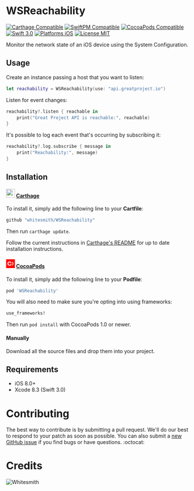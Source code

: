 # WSReachability

[![Carthage Compatible](https://img.shields.io/badge/Carthage-compatible-4BC51D.svg)](https://github.com/Carthage/Carthage)
[![SwiftPM Compatible](https://img.shields.io/badge/SwiftPM-Compatible-brightgreen.svg)](https://swift.org/package-manager/)
[![CocoaPods Compatible](https://img.shields.io/cocoapods/v/WSReachability.svg)](https://cocoapods.org/pods/WSReachability)
[![Swift 3.0](https://img.shields.io/badge/Swift-3.0-orange.svg?style=flat)](https://developer.apple.com/swift/)
[![Platforms iOS](https://img.shields.io/badge/Platforms-iOS-lightgray.svg?style=flat)](http://www.apple.com/ios/)
[![License MIT](https://img.shields.io/badge/License-MIT-lightgrey.svg?style=flat)](https://opensource.org/licenses/MIT)

Monitor the network state of an iOS device using the System Configuration.

## Usage

Create an instance passing a host that you want to listen:

``` swift
let reachability = WSReachability(use: "api.greatproject.io")
```

Listen for event changes:

``` swift
reachability?.listen { reachable in
    print("Great Project API is reachable:", reachable)
}
```

It's possible to log each event that's occurring by subscribing it:

``` swift
reachability?.log.subscribe { message in
    print("Reachability:", message)
}
```

## Installation

#### <img src="https://cloud.githubusercontent.com/assets/432536/5252404/443d64f4-7952-11e4-9d26-fc5cc664cb61.png" width="24" height="24"> [Carthage]

[Carthage]: https://github.com/Carthage/Carthage

To install it, simply add the following line to your **Cartfile**:

```ruby
github "whitesmith/WSReachability"
```

Then run `carthage update`.

Follow the current instructions in [Carthage's README][carthage-installation]
for up to date installation instructions.

[carthage-installation]: https://github.com/Carthage/Carthage#adding-frameworks-to-an-application

#### <img src="https://raw.githubusercontent.com/ricardopereira/resources/master/img/cocoapods.png" width="24" height="24"> [CocoaPods]

[CocoaPods]: http://cocoapods.org

To install it, simply add the following line to your **Podfile**:

```ruby
pod 'WSReachability'
```

You will also need to make sure you're opting into using frameworks:

```ruby
use_frameworks!
```

Then run `pod install` with CocoaPods 1.0 or newer.

#### Manually

Download all the source files and drop them into your project.

## Requirements

* iOS 8.0+
* Xcode 8.3 (Swift 3.0)

# Contributing

The best way to contribute is by submitting a pull request. We'll do our best to respond to your patch as soon as possible. You can also submit a [new GitHub issue](https://github.com/whitesmith/WSReachability/issues/new) if you find bugs or have questions. :octocat:

# Credits
![Whitesmith](http://i.imgur.com/Si2l3kd.png)
